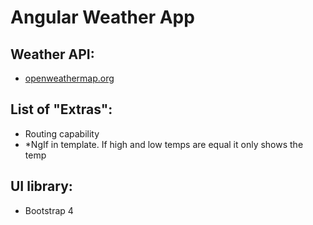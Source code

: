 # Angular Weather App

## Weather API: 
* [openweathermap.org](https://openweathermap.org/)

## List of "Extras": 
* Routing capability
* *NgIf in template.  If high and low temps are equal it only shows the temp

## UI library:
* Bootstrap 4
